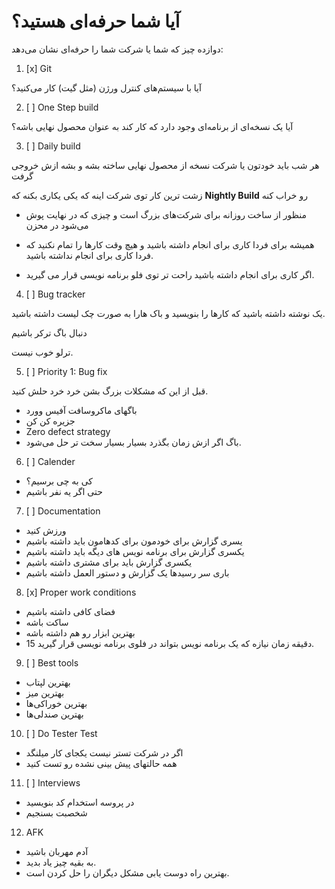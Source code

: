# آیا شما حرفه‌ای هستید؟

دوازده چیز که شما یا شرکت شما را حرفه‌ای نشان می‌دهد:

1. [x] Git

آيا با سیستم‌های کنترل ورژن (مثل گیت) کار می‌کنید؟

2. [ ] One Step build

آیا یک نسخه‌ای از برنامه‌ای وجود دارد که کار کند به عنوان محصول نهایی باشه؟

3. [ ] Daily build

هر شب باید خودتون یا شرکت نسخه از محصول نهایی ساخته بشه و بشه ازش خروجی گرفت

زشت ترین کار توی شرکت اینه که یکی یکاری بکنه که
**Nightly Build**
رو خراب کنه
- منظور از ساخت روزانه برای شرکت‌های بزرگ است و چیزی که در نهایت پوش می‌شود در محزن

- همیشه برای فردا کاری برای انجام داشته باشید و هیچ وقت کارها را تمام نکنید که فردا کاری برای انجام نداشته باشید. 
- اگر کاری برای انجام داشته باشید راحت تر توی فلو برنامه نویسی قرار می گیرید.



4. [ ] Bug tracker

یک نوشته داشته باشید که کارها را بنویسید و باک هارا به صورت چک لیست داشته باشید.

دنبال باگ ترکر باشیم 

ترلو  خوب نیست.

5. [ ] Priority  1: Bug fix

قبل از این که مشکلات بزرگ بشن 
خرد خرد حلش کنید.

- باگهای ماکروسافت آفیس وورد
- جزیره کن کن
- Zero defect strategy
- باگ اگر ازش زمان بگذرد بسیار بسیار سخت تر حل می‌شود.


6. [ ] Calender

- کی به چی برسیم؟
- حتی اگر یه نفر باشیم

7. [ ] Documentation

- ورزش کنید
- یسری گزارش برای خودمون برای کدهامون باید داشته باشیم
- یکسری گزارش برای برنامه نویس های دیگه باید داشته باشیم
- یکسری گزارش باید برای مشتری داشته باشیم
- باری سر رسیدها یک گزارش و دستور العمل داشته باشیم

8. [x] Proper work conditions

- فضای کافی داشته باشیم
- ساکت باشه
- بهترین ابزار رو هم داشته باشه
- 15 دقیقه زمان نیازه که یک برنامه نویس بتواند در فلوی برنامه نویسی قرار گیرید.

9. [ ] Best tools

- بهترین لپتاب
- بهترین میز
- بهترین خوراکی‌ها
- بهترین صندلی‌ها

10. [ ] Do Tester Test

- اگر در شرکت تستر نیست یکجای کار میلنگد
- همه حالتهای پیش بینی نشده رو تست کنید

11. [ ] Interviews

- در پروسه استخدام کد بنویسید
- شخصبت بسنجیم

12. AFK

- آدم مهربان باشید
- به بقیه چیز یاد بدید.
- بهترین راه دوست یابی مشکل دیگران را حل کردن است.



